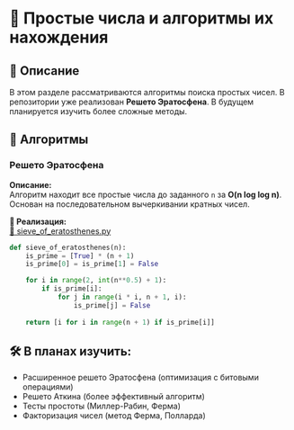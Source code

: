 # 🔢 Простые числа и алгоритмы их нахождения

## 📌 Описание  
В этом разделе рассматриваются алгоритмы поиска простых чисел. В репозитории уже реализован **Решето Эратосфена**. В будущем планируется изучить более сложные методы.

## 📜 Алгоритмы

### Решето Эратосфена  
**Описание:**  
Алгоритм находит все простые числа до заданного `n` за **O(n log log n)**. Основан на последовательном вычеркивании кратных чисел.  

**📌 Реализация:**  
[🔗 sieve_of_eratosthenes.py](sieve_of_eratosthenes.py)  

```python
def sieve_of_eratosthenes(n):
    is_prime = [True] * (n + 1)
    is_prime[0] = is_prime[1] = False

    for i in range(2, int(n**0.5) + 1):
        if is_prime[i]:
            for j in range(i * i, n + 1, i):
                is_prime[j] = False
    
    return [i for i in range(n + 1) if is_prime[i]]

 ```

## 🛠 В планах изучить:

- Расширенное решето Эратосфена (оптимизация с битовыми операциями)
- Решето Аткина (более эффективный алгоритм)
- Тесты простоты (Миллер-Рабин, Ферма)
- Факторизация чисел (метод Ферма, Полларда)